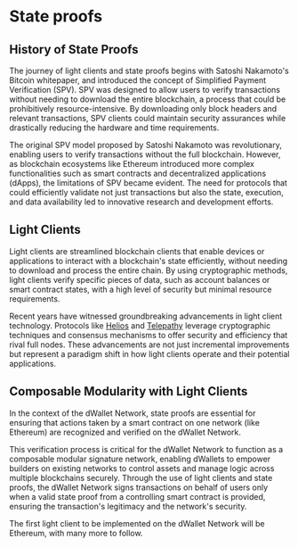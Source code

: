 # State proofs

## History of State Proofs

The journey of light clients and state proofs begins with Satoshi Nakamoto's Bitcoin whitepaper, and introduced the concept of Simplified Payment Verification (SPV). SPV was designed to allow users to verify transactions without needing to download the entire blockchain, a process that could be prohibitively resource-intensive. By downloading only block headers and relevant transactions, SPV clients could maintain security assurances while drastically reducing the hardware and time requirements.

The original SPV model proposed by Satoshi Nakamoto was revolutionary, enabling users to verify transactions without the full blockchain. However, as blockchain ecosystems like Ethereum introduced more complex functionalities such as smart contracts and decentralized applications (dApps), the limitations of SPV became evident. The need for protocols that could efficiently validate not just transactions but also the state, execution, and data availability led to innovative research and development efforts.

## Light Clients

Light clients are streamlined blockchain clients that enable devices or applications to interact with a blockchain's state efficiently, without needing to download and process the entire chain. By using cryptographic methods, light clients verify specific pieces of data, such as account balances or smart contract states, with a high level of security but minimal resource requirements.

Recent years have witnessed groundbreaking advancements in light client technology. Protocols like [Helios](https://github.com/a16z/helios) and [Telepathy](https://docs.telepathy.xyz/) leverage cryptographic techniques and consensus mechanisms to offer security and efficiency that rival full nodes. These advancements are not just incremental improvements but represent a paradigm shift in how light clients operate and their potential applications.

## Composable Modularity with Light Clients

In the context of the dWallet Network, state proofs are essential for ensuring that actions taken by a smart contract on one network (like Ethereum) are recognized and verified on the dWallet Network.

This verification process is critical for the dWallet Network to function as a composable modular signature network, enabling dWallets to empower builders on existing networks to control assets and manage logic across multiple blockchains securely. Through the use of light clients and state proofs, the dWallet Network signs transactions on behalf of users only when a valid state proof from a controlling smart contract is provided, ensuring the transaction's legitimacy and the network's security.

The first light client to be implemented on the dWallet Network will be Ethereum, with many more to follow.
